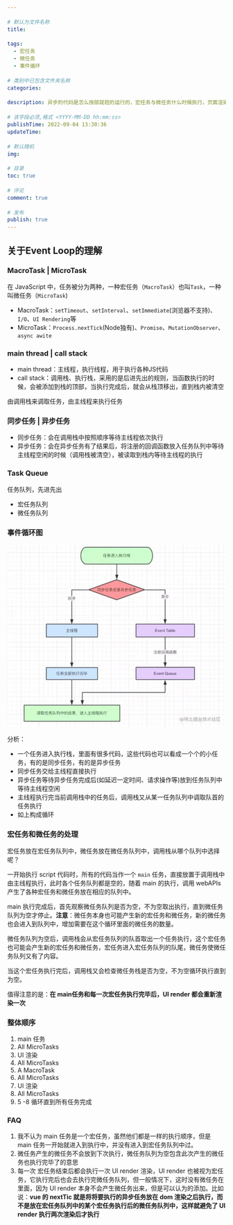 ```yaml
---

# 默认为文件名称
title: 

tags:
  - 宏任务
  - 微任务
  - 事件循环

# 类别中已包含文件夹名称
categories:

description: 异步的代码是怎么按部就班的运行的，宏任务与微任务什么时候执行，页面渲染是在什么时候进行的，promise 与 setTimeout 的执行顺序？

# 该字段必须,格式 <YYYY-MM-DD hh:mm:ss>
publishTime: 2022-09-04 13:30:36
updateTime:
 
# 默认随机
img: 

# 目录
toc: true

# 评论
comment: true

# 发布
publish: true
---
```


## 关于Event Loop的理解



### MacroTask | MicroTask

在 JavaScript 中，任务被分为两种，一种宏任务（`MacroTask`）也叫`Task`，一种叫微任务（`MicroTask`)

- MacroTask：`setTimeout`、`setInterval`、`setImmediate`(浏览器不支持)、`I/O`、`UI Rendering`等
- MicroTask：`Process.nextTick`(Node独有)、`Promise`、`MutationObserver`、`async awite`

### main thread | call stack

-  main thread：主线程，执行线程，用于执行各种JS代码
-  call stack：调用栈、执行栈，采用的是后进先出的规则，当函数执行的时候，会被添加到栈的顶部，当执行完成后，就会从栈顶移出，直到栈内被清空

由调用栈来调取任务，由主线程来执行任务

### 同步任务 | 异步任务

- 同步任务：会在调用栈中按照顺序等待主线程依次执行
- 异步任务：会在异步任务有了结果后，将注册的回调函数放入任务队列中等待主线程空闲的时候（调用栈被清空），被读取到栈内等待主线程的执行

### Task Queue

任务队列，先进先出

- 宏任务队列
- 微任务队列

### 事件循环图

![](./imgs/1685f037d48da0detplv-t2oaga2asx-zoom-in-crop-mark3024000.webp)

分析：

- 一个任务进入执行栈，里面有很多代码，这些代码也可以看成一个个的小任务，有的是同步任务，有的是异步任务
- 同步任务交给主线程直接执行
- 异步任务等待异步任务完成后(如延迟一定时间、请求操作等)放到任务队列中等待主线程空闲
- 主线程执行完当前调用栈中的任务后，调用栈又从某一任务队列中调取队首的任务执行
- 如上构成循环

### 宏任务和微任务的处理

宏任务放在宏任务队列中，微任务放在微任务队列中，调用栈从哪个队列中选择呢？

一开始执行 script 代码时，所有的代码当作一个 `main` 任务，直接放置于调用栈中由主线程执行，此时各个任务队列都是空的，随着 main 的执行，调用 webAPIs 产生了各种宏任务和微任务放在相应的队列中。

main 执行完成后，首先观察微任务队列是否为空，不为空取出执行，直到微任务队列为空才停止。**注意**：微任务本身也可能产生新的宏任务和微任务，新的微任务也会进入到队列中，增加需要在这个循环里面的微任务的数量。

微任务队列为空后，调用栈会从宏任务队列的队首取出一个任务执行，这个宏任务也可能会产生新的宏任务和微任务，宏任务进入宏任务队列的队尾，微任务使微任务队列又有了内容。

当这个宏任务执行完后，调用栈又会检查微任务栈是否为空，不为空循环执行直到为空。

值得注意的是：**在 main任务和每一次宏任务执行完毕后，UI render 都会重新渲染一次**

### 整体顺序

1. main 任务
2. All MicroTasks
3. UI 渲染
4. All MicroTasks
5. A MacroTask
6. All MicroTasks
7. UI 渲染
8. All MicroTasks
9. 5 -8 循环直到所有任务完成

### FAQ

1. 我不认为 main 任务是一个宏任务，虽然他们都是一样的执行顺序，但是 main 任务一开始就进入到执行中，并没有进入到宏任务队列中过。
2. 微任务产生的微任务不会放到下次执行，微任务队列为空包含此次产生的微任务也执行完毕了的意思
3. 每一次 宏任务结束后都会执行一次 UI render 渲染，UI render 也被视为宏任务，它执行完后也会去执行完微任务队列，但一般情况下，这时没有微任务在里面，因为 UI render 本身不会产生微任务出来，但是可以认为的添加。比如说：**vue 的 nextTic 就是将将要执行的异步任务放在 dom 渲染之后执行，而不是放在宏任务队列中的某个宏任务执行后的微任务队列中，这样就避免了 UI render 执行两次渲染后才执行**



































